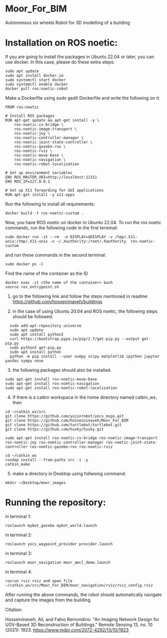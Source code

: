 # Moor_For_BIM
Autonomous six wheels Robot for 3D modelling of a building

# Installation on ROS noetic: 
If you are going to install the packages in Ubuntu 22.04 or later, you can use docker. In this case, please do these extra steps:
```
sudo apt update
sudo apt install docker.io
sudo systemctl start docker
sudo systemctl enable docker
docker pull ros:noetic-robot

```
Make a Dockerfile using sudo gedit Dockerfile and write the following on it:
```
FROM ros:noetic

# Install ROS packages
RUN apt-get update && apt-get install -y \
    ros-noetic-cv-bridge \
    ros-noetic-image-transport \
    ros-noetic-joy \
    ros-noetic-controller-manager \
    ros-noetic-joint-state-controller \
    ros-noetic-gazebo-ros \
    ros-noetic-rviz \
    ros-noetic-move-base \
    ros-noetic-navigation \
    ros-noetic-robot-localization

# Set up environment variables
ENV ROS_MASTER_URI=http://localhost:11311
ENV ROS_IP=127.0.0.1

# Set up X11 forwarding for GUI applications
RUN apt-get install -y x11-apps
```
Run the following to install all requirements:
```
docker build -t ros-noetic-custom .
```
Now, you have ROS noetic on docker in Ubuntu 22.04. To run the ros noetic commands, run the following code in the first terminal:
```
sudo docker run -it --rm  -e DISPLAY=$DISPLAY -v /tmp/.X11-unix:/tmp/.X11-unix -v ~/.Xauthority:/root/.Xauthority  ros-noetic-custom
```
and run these commands in the second terminal:
```
sudo docker ps -l
```
Find the name of the container as the ID
```
docker exec -it <the name of the container> bash
source ros_entrypoint.sh
```


1) go to the following link and follow the steps mentioned in readme:
https://github.com/hosseininaveh/buildings



2) in the case of using Ubuntu 20.04 and ROS noetic, the following steps should be followed:

```
  sudo add-apt-repository universe
  sudo apt update 
  sudo apt install python2
  curl https://bootstrap.pypa.io/pip/2.7/get-pip.py --output get-pip.py
  sudo python2 get-pip.py
  sudo apt install python
  python -m pip install --user numpy scipy matplotlib ipython jupyter pandas sympy nose
```  
3) the following packages should also be installed. 

 ```
sudo apt-get install ros-noetic-move-base 
sudo apt-get install ros-noetic-navigation
sudo apt-get install ros-noetic-robot-localization
```
4) If there is a catkin workspace in the home directory named catkin_ws, then 

```
cd ~/catkin_ws/src 
git clone https://github.com/yujinrobot/yocs_msgs.git
git clone https://github.com/hosseininaveh/Moor_For_BIM 
git clone https://github.com/turtlebot/turtlebot.git
git clone https://github.com/husky/husky.git

sudo apt-get install ros-noetic-cv-bridge ros-noetic-image-transport ros-noetic-joy ros-noetic-controller-manager ros-noetic-joint-state-controller ros-noetic-gazebo-ros ros-noetic-rviz

cd ~/catkin_ws
rosdep install --from-paths src -i -y
catkin_make
```
5) make a directory in Desktop using follwoing command:
```
mkdir ~/Desktop/moor_images
```

# Running the repository: 

in terminal 1:
```
roslaunch mybot_gazebo mybot_world.launch
```
in terminal 2:
```
roslaunch yocs_waypoint_provider provider.launch
```
in terminal 3:
```
roslaunch moor_navigation moor_amcl_demo.launch
```
in terminal 4:
```
rosrun rviz rviz and open file ~/catkin_ws/src/Moor_For_BIM/moor_navigation/rviz/rviz_config.rviz
```
After running the above commands, the robot should automatically navigate and capture the images from the building.


Citation:


Hosseininaveh, Ali, and Fabio Remondino. "An Imaging Network Design for UGV-Based 3D Reconstruction of Buildings." Remote Sensing 13, no. 10 (2021): 1923.
https://www.mdpi.com/2072-4292/13/10/1923

